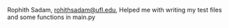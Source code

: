 Rophith Sadam, rohithsadam@ufl.edu, Helped me with writing my test files and some functions in main.py
